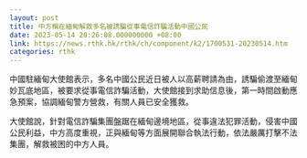 ```yaml
---
layout: post
title: 中方稱在緬甸解救多名被誘騙從事電信詐騙活動中國公民
date: 2023-05-14 20:26:08.000000000 +08:00
link: https://news.rthk.hk/rthk/ch/component/k2/1700531-20230514.htm
categories: rthk
---
```


中國駐緬甸大使館表示，多名中國公民近日被人以高薪聘請為由，誘騙偷渡至緬甸妙瓦底地區，被要求從事電信詐騙活動，大使館接到求助信息後，第一時間啟動應急預案，協調緬甸警方營救，有關人員已安全獲救。

大使館說，針對電信詐騙集團盤踞在緬甸邊境地區，從事違法犯罪活動，侵害中國公民利益，中方高度重視，正與緬甸等方面展開聯合執法行動，依法嚴厲打擊不法集團，解救被困的中方人員。
